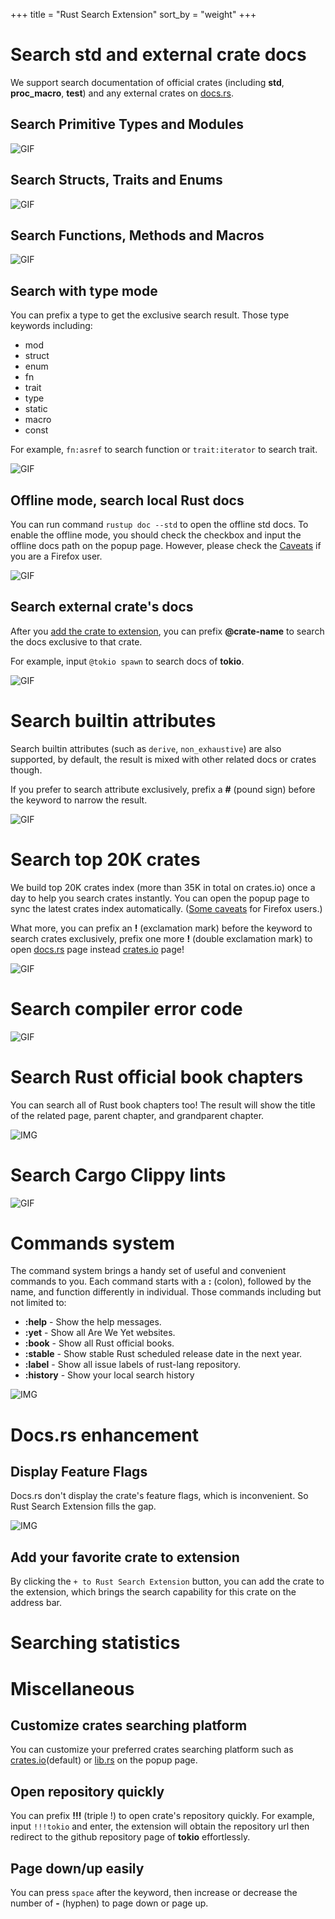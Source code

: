 +++
title = "Rust Search Extension"
sort_by = "weight"
+++

# Search std and external crate docs

We support search documentation of official crates (including **std**, **proc_macro**, **test**) 
and any external crates on [docs.rs](https://docs.rs).

## Search Primitive Types and Modules

![GIF](/primary-module.gif)

## Search Structs, Traits and Enums

![GIF](/struct-traits.gif)

## Search Functions, Methods and Macros

![GIF](/function-macros.gif)

## Search with type mode

You can prefix a type to get the exclusive search result. Those type keywords including:
- mod
- struct
- enum
- fn
- trait
- type
- static
- macro
- const

For example, `fn:asref` to search function or `trait:iterator` to search trait.

![GIF](/type-mode.gif)

## Offline mode, search local Rust docs

You can run command `rustup doc --std` to open the offline std docs. 
To enable the offline mode, you should check the checkbox and input the offline docs path on the popup page. 
However, please check the [Caveats](/faq/#caveats) if you are a Firefox user.

![GIF](/offline-mode.gif)

## Search external crate's docs

After you [add the crate to extension](#add-crate-to-extension), you can prefix **@crate-name** to search the docs 
exclusive to that crate.

For example, input `@tokio spawn` to search docs of **tokio**.

![GIF](/search-crate-docs.gif)

# Search builtin attributes

Search builtin attributes (such as `derive`, `non_exhaustive`) are also supported, 
by default, the result is mixed with other related docs or crates though. 

If you prefer to search attribute exclusively, prefix a **#** (pound sign) before the keyword to narrow the result.

![GIF](/search-attributes.gif)

# Search top 20K crates

We build top 20K crates index (more than 35K in total on crates.io) once a day to help you search crates instantly. 
You can open the popup page to sync the latest crates index automatically. ([Some caveats](/faq/#caveats) 
for Firefox users.)

What more, you can prefix an **!** (exclamation mark) before the keyword to search crates exclusively, 
prefix one more **!** (double exclamation mark) to open [docs.rs](https://docs.rs) page instead [crates.io](https://crates.io) page!

![GIF](/search-crates.gif)

# Search compiler error code

![GIF](/error-index.gif)

# Search Rust official book chapters

You can search all of Rust book chapters too! The result will show the title of the related page, 
parent chapter, and grandparent chapter.

![IMG](/search-book.png)

# Search Cargo Clippy lints

![GIF](/search-clippy-lints.png)

# Commands system

The command system brings a handy set of useful and convenient commands to you. 
Each command starts with a **:** (colon), followed by the name, and function differently in individual.
Those commands including but not limited to:

- **:help** - Show the help messages. 
- **:yet** - Show all Are We Yet websites. 
- **:book** - Show all Rust official books. 
- **:stable** - Show stable Rust scheduled release date in the next year. 
- **:label** - Show all issue labels of rust-lang repository. 
- **:history** - Show your local search history

![IMG](/command-system.gif)

# Docs.rs enhancement

## Display Feature Flags

Docs.rs don't display the crate's feature flags, which is inconvenient. So Rust Search Extension fills the gap.

![IMG](/feature-flags.png)

## Add your favorite crate to extension

By clicking the `+ to Rust Search Extension` button, you can add the crate to the extension, which brings the 
search capability for this crate on the address bar.

# Searching statistics



# Miscellaneous

## Customize crates searching platform

You can customize your preferred crates searching platform such as [crates.io](https://crates.io)(default) 
or [lib.rs](https://lib.rs) on the popup page.

## Open repository quickly

You can prefix **!!!** (triple !) to open crate's repository quickly. 
For example, input `!!!tokio` and enter, the extension will obtain the repository url then redirect to 
the github repository page of **tokio** effortlessly.

## Page down/up easily

You can press `space` after the keyword, then increase or decrease the number of **-** (hyphen) to page down or page up.
